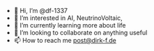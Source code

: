 - 👋 Hi, I’m @df-1337
- 👀 I’m interested in AI, NeutrinoVoltaic, 
- 🌱 I’m currently learning more about life
- 💞️ I’m looking to collaborate on anything useful
- 📫 How to reach me post@dirk-f.de

<!---
df-1337/df-1337 is a ✨ special ✨ repository because its `README.md` (this file) appears on your GitHub profile.
You can click the Preview link to take a look at your changes.
--->
